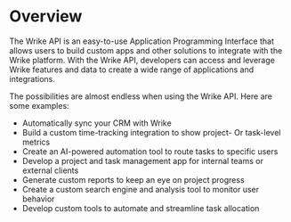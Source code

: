 # Overview

The Wrike API is an easy-to-use Application Programming Interface that allows users to build custom apps and other solutions to integrate with the Wrike platform. With the Wrike API, developers can access and leverage Wrike features and data to create a wide range of applications and integrations.

The possibilities are almost endless when using the Wrike API. Here are some examples:

- Automatically sync your CRM with Wrike
- Build a custom time-tracking integration to show project- Or task-level metrics
- Create an AI-powered automation tool to route tasks to specific users
- Develop a project and task management app for internal teams or external clients
- Generate custom reports to keep an eye on project progress
- Create a custom search engine and analysis tool to monitor user behavior
- Develop custom tools to automate and streamline task allocation
